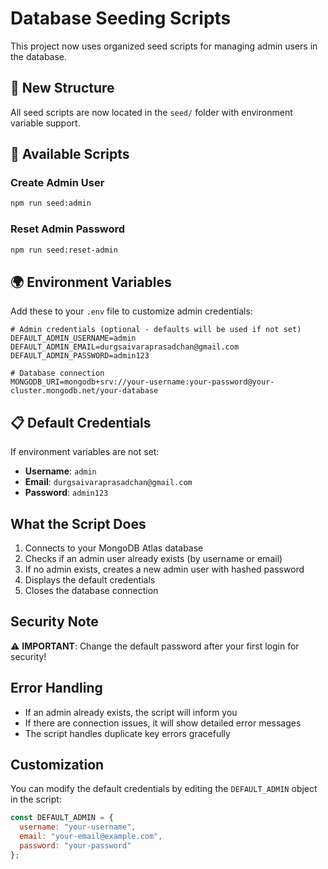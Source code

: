 # Database Seeding Scripts

This project now uses organized seed scripts for managing admin users in the database.

## 📁 New Structure

All seed scripts are now located in the `seed/` folder with environment variable support.

## 🔧 Available Scripts

### Create Admin User
```bash
npm run seed:admin
```

### Reset Admin Password
```bash
npm run seed:reset-admin
```

## 🌍 Environment Variables

Add these to your `.env` file to customize admin credentials:

```env
# Admin credentials (optional - defaults will be used if not set)
DEFAULT_ADMIN_USERNAME=admin
DEFAULT_ADMIN_EMAIL=durgsaivaraprasadchan@gmail.com
DEFAULT_ADMIN_PASSWORD=admin123

# Database connection
MONGODB_URI=mongodb+srv://your-username:your-password@your-cluster.mongodb.net/your-database
```

## 📋 Default Credentials

If environment variables are not set:
- **Username**: `admin`
- **Email**: `durgsaivaraprasadchan@gmail.com`
- **Password**: `admin123`

## What the Script Does

1. Connects to your MongoDB Atlas database
2. Checks if an admin user already exists (by username or email)
3. If no admin exists, creates a new admin user with hashed password
4. Displays the default credentials
5. Closes the database connection

## Security Note

⚠️ **IMPORTANT**: Change the default password after your first login for security!

## Error Handling

- If an admin already exists, the script will inform you
- If there are connection issues, it will show detailed error messages
- The script handles duplicate key errors gracefully

## Customization

You can modify the default credentials by editing the `DEFAULT_ADMIN` object in the script:

```javascript
const DEFAULT_ADMIN = {
  username: "your-username",
  email: "your-email@example.com",
  password: "your-password"
};
```
